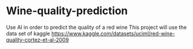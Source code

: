 # Wine-quality-prediction
Use AI in order to predict the quality of a red wine
This project will use the data set of kaggle https://www.kaggle.com/datasets/uciml/red-wine-quality-cortez-et-al-2009
